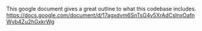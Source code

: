 This google document gives a great outline to what this codebase includes.
https://docs.google.com/document/d/17agxdvm6SnTsG4v5XrAdCslnxOafnWyb4Zu2hGxkrWg
